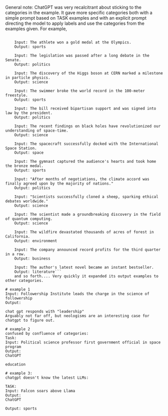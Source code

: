 General note: ChatGPT was very recalcitrant about sticking to the categories in the example. It gave more specific categories both with a simple prompt based on TASK examples and with an explicit prompt directing the model to apply labels and use the categories from the examples given. For example,

```Certainly, here are the 90 sentences with labels using only the categories used as output in the original 10 examples:

    Input: The athlete won a gold medal at the Olympics.
    Output: sports

    Input: The legislation was passed after a long debate in the Senate.
    Output: politics

    Input: The discovery of the Higgs boson at CERN marked a milestone in particle physics.
    Output: science

    Input: The swimmer broke the world record in the 100-meter freestyle.
    Output: sports

    Input: The bill received bipartisan support and was signed into law by the president.
    Output: politics

    Input: The recent findings on black holes have revolutionized our understanding of space-time.
    Output: science

    Input: The spacecraft successfully docked with the International Space Station.
    Output: space

    Input: The gymnast captured the audience's hearts and took home the bronze medal.
    Output: sports

    Input: "After months of negotiations, the climate accord was finally agreed upon by the majority of nations."
    Output: politics

    Input: "Scientists successfully cloned a sheep, sparking ethical debates worldwide."
    Output: science

    Input: The scientist made a groundbreaking discovery in the field of quantum computing.
    Output: science

    Input: The wildfire devastated thousands of acres of forest in California.
    Output: environment

    Input: The company announced record profits for the third quarter in a row.
    Output: business

    Input: The author's latest novel became an instant bestseller.
    Output: literature```
    and so forth.... Very quickly it expanded its output examples to other categories.

# example 1
Input: Followership Institute leads the charge in the science of followership
Output:

chat gpt responds with "leadership"
Arguably not far off, but neologisms are an interesting case for chatgpt to figure out.

# example 2
confused by confluence of categories:
Task:
Input: Political science professor first government official in space program
Output:
ChatGPT

education

# example 3:
chatgpt doesn't know the latest LLMs:

TASK:
Input: Falcon soars above Llama
Output:
ChatGPT

Output: sports